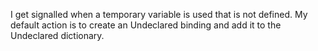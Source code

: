 I get signalled when a temporary variable is used that is not defined.  My default action is to create an Undeclared binding and add it to the Undeclared dictionary.